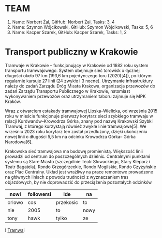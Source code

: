# TEAM

1. Name: Norbert Żal, GitHub: Norbert Żal, Tasks: 3, 4
2. Name: Szymon Wójcikowski, GitHub: Szymon Wójcikowski, Tasks: 5, 6
3. Name: Kacper Szarek, GitHub: Kacper Szarek, Tasks: 1, 2

# Transport publiczny w Krakowie

Tramwaje w Krakowie – funkcjonujący w Krakowie od 1882 roku system transportu tramwajowego. System obejmuje sieć torowisk o łącznej długości około 97 km (193,6 km pojedynczego toru (2020)[4]), po którym regularnie kursuje 27 linii (24 zwykłe i 3 nocne). Utrzymanie infrastruktury należy do zadań Zarządu Dróg Miasta Krakowa, organizacja przewozów do zadań Zarządu Transportu Publicznego w Krakowie, natomiast wykonywaniem przewozów oraz utrzymaniem taboru zajmuje się MPK Kraków.

Wraz z otwarciem estakady tramwajowej Lipska–Wielicka, od września 2015 roku w mieście funkcjonuje pierwszy korytarz sieci szybkiego tramwaju w relacji Kurdwanów–Krowodrza Górka, znany pod nazwą Krakowski Szybki Tramwaj, z którego korzystają również zwykłe linie tramwajowe[5]. We wrześniu 2023 roku korytarz ten został przedłużony, dzięki ukończeniu nowej linii o długości 5,5 km na odcinku Krowodrza Górka– Górka Narodowa[6].

Krakowska sieć tramwajowa ma budowę promienistą. Większość linii prowadzi od centrum do poszczególnych dzielnic. Centralnymi punktami systemu są Stare Miasto (szczególnie Teatr Słowackiego, Stary Kleparz i Teatr Bagatela), Rondo Grzegórzeckie, Rondo Mogilskie, Rondo Czyżyńskie oraz Plac Centralny. Układ jest wrażliwy na prace remontowe prowadzone na głównych liniach z powodu trudności z wyznaczaniem tras objazdowych, by nie doprowadzić do przeciążenia pozostałych odcinków

| nowi | followersi | ide | na |
|----|----|----|----|
| orlowo | cos | przekosic | to |
| nie | 2005 | to | nowy |
| tony | hawk | tylko | ze |

! [Tramwaj](MockTest1/tramwaj.jpg)